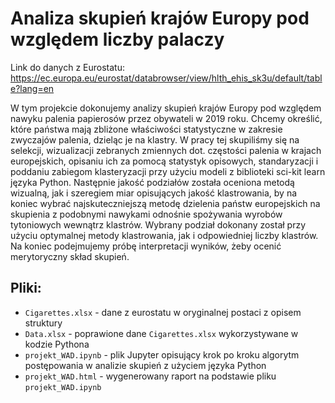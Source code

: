 # Analiza skupień krajów Europy pod względem liczby palaczy

Link do danych z Eurostatu: https://ec.europa.eu/eurostat/databrowser/view/hlth_ehis_sk3u/default/table?lang=en

W tym projekcie dokonujemy analizy skupień krajów Europy pod względem nawyku  palenia papierosów przez obywateli w 2019 roku. Chcemy określić, które państwa mają zbliżone właściwości statystyczne w zakresie zwyczajów palenia, dzieląc je na klastry.
W pracy tej skupiliśmy się na selekcji, wizualizacji zebranych zmiennych dot. częstości palenia w krajach europejskich, opisaniu ich za pomocą statystyk opisowych, standaryzacji i poddaniu zabiegom klasteryzacji przy użyciu modeli z biblioteki sci-kit learn języka Python. Następnie jakość podziałów została oceniona metodą wizualną, jak i szeregiem miar opisujących jakość klastrowania, by na koniec wybrać najskuteczniejszą metodę dzielenia państw europejskich na skupienia z podobnymi nawykami odnośnie spożywania wyrobów tytoniowych wewnątrz klastrów. Wybrany podział dokonany został przy użyciu optymalnej metody klastrowania, jak i odpowiedniej liczby klastrów. Na koniec podejmujemy próbę interpretacji wyników, żeby ocenić merytoryczny skład skupień.


## Pliki:
- `Cigarettes.xlsx` - dane z eurostatu w oryginalnej postaci z opisem struktury
- `Data.xlsx` - poprawione dane `Cigarettes.xlsx` wykorzystywane w kodzie Pythona
- `projekt_WAD.ipynb` - plik Jupyter opisujący krok po kroku algorytm postępowania w analizie skupień z użyciem języka Python
- `projekt_WAD.html` - wygenerowany raport na podstawie pliku `projekt_WAD.ipynb`

